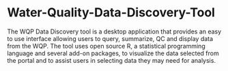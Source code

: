 # Water-Quality-Data-Discovery-Tool

 The WQP Data Discovery tool is a desktop application that provides an easy to use interface allowing users to query, summarize, QC and display data from the WQP. The tool uses open source R, a statistical programming language and several add-on packages, to visualize  the data selected from the portal and to assist users in selecting data they may need for analysis.
